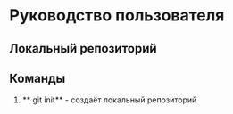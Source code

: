 # Pуководство пользователя
## Локальный репозиторий
## Команды
1. ** git init** - создаёт локальный репозиторий
